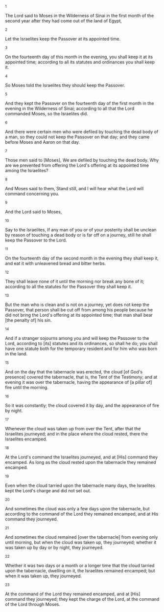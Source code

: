<sup>1</sup> 

The Lord said to Moses in the Wilderness of Sinai in the first month of the second year after they had come out of the land of Egypt, 

<sup>2</sup> 

Let the Israelites keep the Passover at its appointed time. 

<sup>3</sup> 

On the fourteenth day of this month in the evening, you shall keep it at its appointed time; according to all its statutes and ordinances you shall keep it. 

<sup>4</sup> 

So Moses told the Israelites they should keep the Passover. 

<sup>5</sup> 

And they kept the Passover on the fourteenth day of the first month in the evening in the Wilderness of Sinai; according to all that the Lord commanded Moses, so the Israelites did. 

<sup>6</sup> 

And there were certain men who were defiled by touching the dead body of a man, so they could not keep the Passover on that day; and they came before Moses and Aaron on that day. 

<sup>7</sup> 

Those men said to [Moses], We are defiled by touching the dead body. Why are we prevented from offering the Lord's offering at its appointed time among the Israelites? 

<sup>8</sup> 

And Moses said to them, Stand still, and I will hear what the Lord will command concerning you. 

<sup>9</sup> 

And the Lord said to Moses, 

<sup>10</sup> 

Say to the Israelites, If any man of you or of your posterity shall be unclean by reason of touching a dead body or is far off on a journey, still he shall keep the Passover to the Lord. 

<sup>11</sup> 

On the fourteenth day of the second month in the evening they shall keep it, and eat it with unleavened bread and bitter herbs. 

<sup>12</sup> 

They shall leave none of it until the morning nor break any bone of it; according to all the statutes for the Passover they shall keep it. 

<sup>13</sup> 

But the man who is clean and is not on a journey, yet does not keep the Passover, that person shall be cut off from among his people because he did not bring the Lord's offering at its appointed time; that man shall bear [the penalty of] his sin. 

<sup>14</sup> 

And if a stranger sojourns among you and will keep the Passover to the Lord, according to [its] statutes and its ordinances, so shall he do; you shall have one statute both for the temporary resident and for him who was born in the land. 

<sup>15</sup> 

And on the day that the tabernacle was erected, the cloud [of God's presence] covered the tabernacle, that is, the Tent of the Testimony; and at evening it was over the tabernacle, having the appearance of [a pillar of] fire until the morning. 

<sup>16</sup> 

So it was constantly; the cloud covered it by day, and the appearance of fire by night. 

<sup>17</sup> 

Whenever the cloud was taken up from over the Tent, after that the Israelites journeyed; and in the place where the cloud rested, there the Israelites encamped. 

<sup>18</sup> 

At the Lord's command the Israelites journeyed, and at [His] command they encamped. As long as the cloud rested upon the tabernacle they remained encamped. 

<sup>19</sup> 

Even when the cloud tarried upon the tabernacle many days, the Israelites kept the Lord's charge and did not set out. 

<sup>20</sup> 

And sometimes the cloud was only a few days upon the tabernacle, but according to the command of the Lord they remained encamped, and at His command they journeyed. 

<sup>21</sup> 

And sometimes the cloud remained [over the tabernacle] from evening only until morning, but when the cloud was taken up, they journeyed; whether it was taken up by day or by night, they journeyed. 

<sup>22</sup> 

Whether it was two days or a month or a longer time that the cloud tarried upon the tabernacle, dwelling on it, the Israelites remained encamped; but when it was taken up, they journeyed. 

<sup>23</sup> 

At the command of the Lord they remained encamped, and at [His] command they journeyed; they kept the charge of the Lord, at the command of the Lord through Moses.